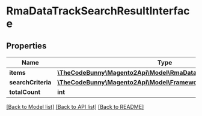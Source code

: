 # RmaDataTrackSearchResultInterface

## Properties
Name | Type | Description | Notes
------------ | ------------- | ------------- | -------------
**items** | [**\TheCodeBunny\Magento2Api\Model\RmaDataTrackInterface[]**](RmaDataTrackInterface.md) | Rma list | 
**searchCriteria** | [**\TheCodeBunny\Magento2Api\Model\FrameworkSearchCriteriaInterface**](FrameworkSearchCriteriaInterface.md) |  | 
**totalCount** | **int** | Total count. | 

[[Back to Model list]](../README.md#documentation-for-models) [[Back to API list]](../README.md#documentation-for-api-endpoints) [[Back to README]](../README.md)


